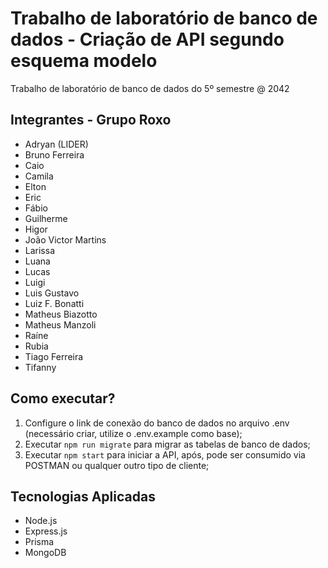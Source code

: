 # Trabalho de laboratório de banco de dados - Criação de API segundo esquema modelo

Trabalho de laboratório de banco de dados do 5º semestre @ 2042

## Integrantes - Grupo Roxo

- Adryan (LIDER)
- Bruno Ferreira
- Caio
- Camila
- Elton
- Eric
- Fábio
- Guilherme
- Higor
- João Victor Martins
- Larissa
- Luana
- Lucas
- Luigi
- Luis Gustavo
- Luiz F. Bonatti
- Matheus Biazotto
- Matheus Manzoli
- Raíne
- Rubia
- Tiago Ferreira
- Tifanny

## Como executar?

1. Configure o link de conexão do banco de dados no arquivo .env (necessário criar, utilize o .env.example como base);
2. Executar `npm run migrate` para migrar as tabelas de banco de dados;
3. Executar `npm start` para iniciar a API, após, pode ser consumido via POSTMAN ou qualquer outro tipo de cliente;

## Tecnologias Aplicadas

- Node.js
- Express.js
- Prisma
- MongoDB
